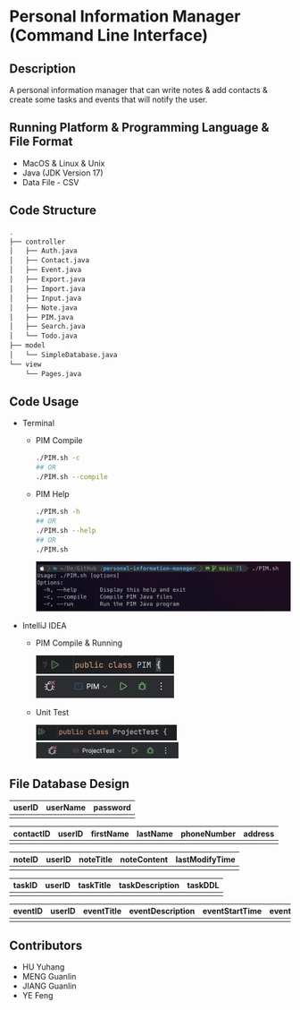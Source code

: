 # Personal Information Manager (Command Line Interface)

## Description

A personal information manager that can write notes & add contacts & create some tasks and events that will notify the user.

## Running Platform & Programming Language & File Format

- MacOS & Linux & Unix
- Java (JDK Version 17)
- Data File - CSV

## Code Structure

```bash
.
├── controller
│   ├── Auth.java
│   ├── Contact.java
│   ├── Event.java
│   ├── Export.java
│   ├── Import.java
│   ├── Input.java
│   ├── Note.java
│   ├── PIM.java
│   ├── Search.java
│   └── Todo.java
├── model
│   └── SimpleDatabase.java
└── view
    └── Pages.java
```

## Code Usage

- Terminal

  - PIM Compile

    ```bash
    ./PIM.sh -c
    ## OR
    ./PIM.sh --compile
    ```

  - PIM Help

    ```bash
    ./PIM.sh -h
    ## OR
    ./PIM.sh --help
    ## OR
    ./PIM.sh
    ```

    <img src="./img/1.png" alt="1" style="zoom:60%;" />

- IntelliJ IDEA

  - PIM Compile & Running

    <img src="./img/2.png" alt="2" style="zoom:55%;" />

    <img src="./img/3.png" alt="3" style="zoom:50%;" />

  - Unit Test

    <img src="./img/4.png" alt="4" style="zoom:48%;" />

    <img src="./img/5.png" alt="5" style="zoom:41%;" />

## File Database Design


| userID | userName | password |
| ------ | -------- | -------- |
|        |          |          |

| contactID | userID | firstName | lastName | phoneNumber | address |
| --------- | ------ | --------- | -------- | ----------- | ------- |
|           |        |           |          |             |         |

| noteID | userID | noteTitle | noteContent | lastModifyTime |
| ------ | ------ | --------- | ----------- | -------------- |
|        |        |           |             |                |

| taskID | userID | taskTitle | taskDescription | taskDDL |
| ------ | ------ | --------- | --------------- | ------- |
|        |        |           |                 |         |

| eventID | userID | eventTitle | eventDescription | eventStartTime | eventAlarm |
| ------- | ------ | ---------- | ---------------- | -------------- | ---------- |
|         |        |            |                  |                |            |

## Contributors

- HU Yuhang
- MENG Guanlin
- JIANG Guanlin
- YE Feng

